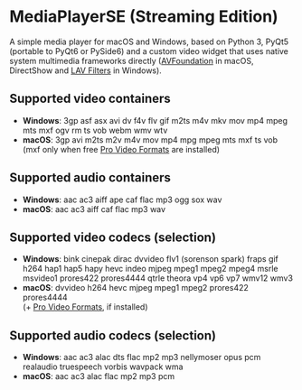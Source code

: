 # MediaPlayerSE (Streaming Edition)
A simple media player for macOS and Windows, based on Python 3, PyQt5 (portable to PyQt6 or PySide6) and a custom video widget that uses native system multimedia frameworks directly ([AVFoundation](https://developer.apple.com/av-foundation/) in macOS, DirectShow and [LAV Filters](https://github.com/Nevcairiel/LAVFilters) in Windows).

## Supported video containers
* **Windows**: 3gp asf asx avi dv f4v flv gif m2ts m4v mkv mov mp4 mpeg mts mxf ogv rm ts vob webm wmv wtv
* **macOS**: 3gp avi m2ts m2v m4v mov mp4 mpg mpeg mts mxf ts vob  
(mxf only when free [Pro Video Formats](https://support.apple.com/en-us/106396) are installed)  

## Supported audio containers
* **Windows**: aac ac3 aiff ape caf flac mp3 ogg sox wav
* **macOS**: aac ac3 aiff caf flac mp3 wav

## Supported video codecs (selection)
* **Windows**: bink cinepak dirac dvvideo flv1 (sorenson spark) fraps gif h264 hap1 hap5 hapy hevc indeo mjpeg mpeg1 mpeg2 mpeg4 msrle msvideo1 prores422 prores4444 qtrle theora vp4 vp6 vp7 wmv12 wmv3
* **macOS**: dvvideo h264 hevc mjpeg mpeg1 mpeg2 prores422 prores4444  
(+ [Pro Video Formats](https://support.apple.com/en-us/106396), if installed)

## Supported audio codecs (selection)
* **Windows**: aac ac3 alac dts flac mp2 mp3 nellymoser opus pcm realaudio truespeech vorbis wavpack wma
* **macOS**: aac ac3 alac flac mp2 mp3 pcm
